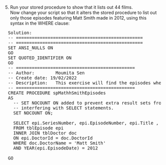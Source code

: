 5) Run your stored procedure to show that it lists out 44 films.  
Now change your script so that it alters the stored procedure to list out only
those episodes featuring Matt Smith made in 2012, using this syntax in the WHERE clause:

<pre>
  Solution:
  -- ================================================
  -- ================================================
  SET ANSI_NULLS ON
  GO
  SET QUOTED_IDENTIFIER ON
  GO
  -- =============================================
  -- Author:		Moumita Sen
  -- Create date: 19/02/2022
  -- Description:	This exercise will find the episodes where Doctor's name is Matt Smith and which is released in 2012
  -- =============================================
  CREATE PROCEDURE spMathhSmithEpisodes
  AS
    -- SET NOCOUNT ON added to prevent extra result sets from
    -- interfering with SELECT statements.
    SET NOCOUNT ON;

    SELECT epi.SeriesNumber, epi.EpisodeNumber, epi.Title , epi.EpisodeDate, doc.DoctorName
    FROM tblEpisode epi
    INNER JOIN tblDoctor doc
    ON epi.DoctorId = doc.DoctorId
    WHERE doc.DoctorName = 'Matt Smith'
    AND YEAR(epi.EpisodeDate) = 2012

  GO

  
</pre>

